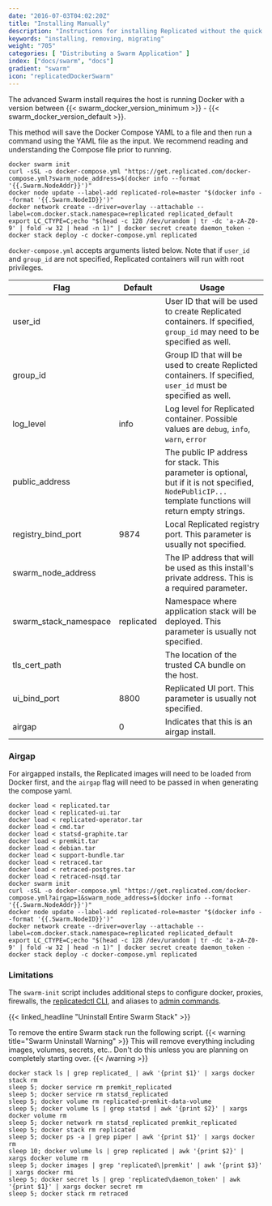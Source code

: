 ```yaml
---
date: "2016-07-03T04:02:20Z"
title: "Installing Manually"
description: "Instructions for installing Replicated without the quick install script"
keywords: "installing, removing, migrating"
weight: "705"
categories: [ "Distributing a Swarm Application" ]
index: ["docs/swarm", "docs"]
gradient: "swarm"
icon: "replicatedDockerSwarm"
---
```


The advanced Swarm install requires the host is running Docker with a version between {{< swarm_docker_version_minimum >}} - {{< swarm_docker_version_default >}}.

This method will save the Docker Compose YAML to a file and then run a command using the YAML file as the input. We recommend reading and understanding the Compose file prior to running.

```shell
docker swarm init
curl -sSL -o docker-compose.yml "https://get.replicated.com/docker-compose.yml?swarm_node_address=$(docker info --format '{{.Swarm.NodeAddr}}')"
docker node update --label-add replicated-role=master "$(docker info --format '{{.Swarm.NodeID}}')"
docker network create --driver=overlay --attachable --label=com.docker.stack.namespace=replicated replicated_default
export LC_CTYPE=C;echo "$(head -c 128 /dev/urandom | tr -dc 'a-zA-Z0-9' | fold -w 32 | head -n 1)" | docker secret create daemon_token -
docker stack deploy -c docker-compose.yml replicated
```

`docker-compose.yml` accepts arguments listed below.  Note that if `user_id` and `group_id` are not specified, Replicated containers will run with root privileges.

| Flag | Default | Usage |
| ---- | ------- | ----- |
| user_id               |  | User ID that will be used to create Replicated containers. If specified, `group_id` may need to be specified as well. |
| group_id              |  | Group ID that will be used to create Replicted containers. If specified, `user_id` must be specified as well. |
| log_level             | info | Log level for Replicated container.  Possible values are `debug`, `info`, `warn`, `error` |
| public_address        | | The public IP address for stack.  This parameter is optional, but if it is not specified, `NodePublicIP...` template functions will return empty strings. |
| registry_bind_port    | 9874 | Local Replicated registry port. This parameter is usually not specified. |
| swarm_node_address    | | The IP address that will be used as this install's private address. This is a required parameter. |
| swarm_stack_namespace | replicated | Namespace where application stack will be deployed. This parameter is usually not specified. |
| tls_cert_path         | | The location of the trusted CA bundle on the host. |
| ui_bind_port          | 8800 | Replicated UI port.  This parameter is usually not specified. |
| airgap                | 0 | Indicates that this is an airgap install. |

### Airgap

For airgapped installs, the Replicated images will need to be loaded from Docker first, and the `airgap` flag will need to be passed in when generating the compose yaml.

```shell
docker load < replicated.tar
docker load < replicated-ui.tar
docker load < replicated-operator.tar
docker load < cmd.tar
docker load < statsd-graphite.tar
docker load < premkit.tar
docker load < debian.tar
docker load < support-bundle.tar
docker load < retraced.tar
docker load < retraced-postgres.tar
docker load < retraced-nsqd.tar
docker swarm init
curl -sSL -o docker-compose.yml "https://get.replicated.com/docker-compose.yml?airgap=1&swarm_node_address=$(docker info --format '{{.Swarm.NodeAddr}}')"
docker node update --label-add replicated-role=master "$(docker info --format '{{.Swarm.NodeID}}')"
docker network create --driver=overlay --attachable --label=com.docker.stack.namespace=replicated replicated_default
export LC_CTYPE=C;echo "$(head -c 128 /dev/urandom | tr -dc 'a-zA-Z0-9' | fold -w 32 | head -n 1)" | docker secret create daemon_token -
docker stack deploy -c docker-compose.yml replicated

```

### Limitations

The `swarm-init` script includes additional steps to configure docker, proxies, firewalls, the [replicatedctl CLI](/api/replicatedctl/), and aliases to [admin commands](/docs/swarm/packaging-an-application/admin-commands/).

{{< linked_headline "Uninstall Entire Swarm Stack" >}}

To remove the entire Swarm stack run the following script.
{{< warning title="Swarm Uninstall Warning" >}}
This will remove everything including images, volumes, secrets, etc.. Don't do this unless you are planning on completely starting over.
{{< /warning >}}

```shell
docker stack ls | grep replicated_ | awk '{print $1}' | xargs docker stack rm
sleep 5; docker service rm premkit_replicated
sleep 5; docker service rm statsd_replicated
sleep 5; docker volume rm replicated-premkit-data-volume
sleep 5; docker volume ls | grep statsd | awk '{print $2}' | xargs docker volume rm
sleep 5; docker network rm statsd_replicated premkit_replicated
sleep 5; docker stack rm replicated
sleep 5; docker ps -a | grep piper | awk '{print $1}' | xargs docker rm
sleep 10; docker volume ls | grep replicated | awk '{print $2}' | xargs docker volume rm
sleep 5; docker images | grep 'replicated\|premkit' | awk '{print $3}' | xargs docker rmi
sleep 5; docker secret ls | grep 'replicated\daemon_token' | awk '{print $1}' | xargs docker secret rm
sleep 5; docker stack rm retraced
```
